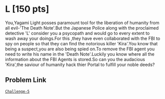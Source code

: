 # L [150 pts]

You,Yagami Light posses paramount tool for the liberation of humanity from all evil-'The Death Note'.But the Japanese Police along with the proclaimed detective 'L' consider you a psycopath and would go to every extent to wash away your doings.For this ,they have even collaborated with the FBI to spy on people so that they can find the notorious killer 'Kira'.You know that being a suspect,you are also being spied on.To remove the FBI agent you need to write his name in the 'Death Note'.Luckily you know where all the information about the FBI Agents is stored.So can you the audacious 'Kira',the saviour of humanity hack thier Portal to fulfill your noble deeds?

## Problem Link
[`Challenge-5`](https://skiddie.pythonanywhere.com/web5/)
